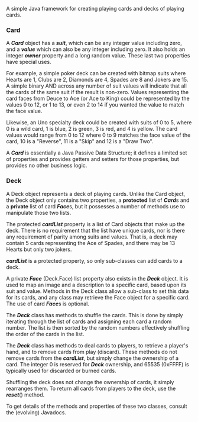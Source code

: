 A simple Java framework for creating playing cards and decks of playing cards.

### Card

A ***Card*** object has a ***suit***, which can be any integer value including zero, and a ***value*** which can also be any integer including zero. It also holds an integer ***owner*** property and a long random value. These last two properties have special uses.
 
 For example, a simple poker deck can be created with bitmap suits where Hearts are 1, Clubs are 2, Diamonds are 4, Spades are 8 and Jokers are 15. A simple binary AND across any number of suit values will indicate that all the cards of the same suit if the result is non-zero. Values representing the card faces from Deuce to Ace (or Ace to King) could be represented by the values 0 to 12, or 1 to 13, or even 2 to 14 if you wanted the value to match the face value.
 
 Likewise, an Uno specialty deck could be created with suits of 0 to 5, where 0 is a wild card, 1 is blue, 2 is green, 3 is red, and 4 is yellow. The card values would range from 0 to 12 where 0 to 9 matches the face value of the card, 10 is a "Reverse", 11 is a "Skip" and 12 is a "Draw Two".
 
 A ***Card*** is essentially a Java Passive Data Structure; it defines a limited set of properties and provides getters and setters for those properties, but provides no other business logic.
 
 ### Deck
 
 A Deck object represents a deck of playing cards. Unlike the Card object, the Deck object only contains two properties, a **protected** list of ***Card***s and a **private** list of card ***Face***s, but it possesses a number of methods use to manipulate those two lists.
 
 The protected ***cardList*** property is a list of Card objects that make up the deck. There is no requirement that the list have unique cards, nor is there any requirement of parity among suits and values. That is, a deck may contain 5 cards representing the Ace of Spades, and there may be 13 Hearts but only two jokers.
 
 ***cardList*** is a protected property, so only sub-classes can add cards to a deck.
 
 A private ***Face*** (Deck.Face) list property also exists in the ***Deck*** object. It is used to map an image and a description to a specific card, based upon its suit and value. Methods in the Deck class allow a sub-class to set this data for its cards, and any class may retrieve the Face object for a specific card. The use of card ***Face***s is optional.
 
 The ***Deck*** class has methods to shuffle the cards. This is done by simply iterating through the list of cards and assigning each card a random number. The list is then sorted by the random numbers effectively shuffling the order of the cards in the list.
 
 The ***Deck*** class has methods to deal cards to players, to retrieve a player's hand, and to remove cards from play (discard). These methods do not remove cards from the ***cardList***, but simply change the ownership of a card. The integer 0 is reserved for ***Deck*** ownership, and 65535 (0xFFFF) is typically used for discarded or burned cards.
 
 Shuffling the deck does not change the ownership of cards, it simply rearranges them. To return all cards from players to the deck, use the ***reset***() method.
 
 To get details of the methods and properties of these two classes, consult the (evolving) Javadocs.